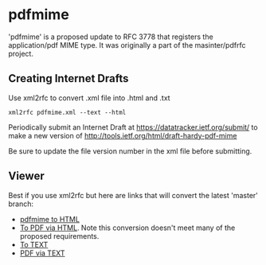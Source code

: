 # pdfmime

'pdfmime' is a proposed update to RFC 3778 that registers the
application/pdf MIME type.
It was originally a part of the masinter/pdfrfc project.

## Creating Internet Drafts

Use xml2rfc to convert .xml file into .html and .txt

 `xml2rfc pdfmime.xml --text --html`

Periodically submit an Internet Draft at https://datatracker.ietf.org/submit/
to make a new version of http://tools.ietf.org/html/draft-hardy-pdf-mime

Be sure to update the file version number in the xml file before submitting.

## Viewer

Best if you use xml2rfc but here are links that will convert the
latest 'master' branch:

* [pdfmime to HTML](http://xml2rfc.tools.ietf.org/cgi-bin/xml2rfc.cgi?url=https://raw.githubusercontent.com/mrbhardy/pdfmime/master/pdfmime.xml&modeAsFormat=html/ascii&type=ascii)
* [To PDF via HTML](http://xml2rfc.tools.ietf.org/cgi-bin/xml2rfc.cgi?url=https://raw.githubusercontent.com/mrbhardy/pdfmime/master/pdfmime.xml&modeAsFormat=html/pdf&type=ascii). Note this conversion doesn't meet many of the proposed requirements.
* [To TEXT](http://xml2rfc.tools.ietf.org/cgi-bin/xml2rfc.cgi?url=https://raw.githubusercontent.com/mrbhardy/pdfmime/master/pdfmime.xml&modeAsFormat=txt/ascii&type=ascii)
* [PDF via TEXT](http://xml2rfc.tools.ietf.org/cgi-bin/xml2rfc.cgi?url=https://raw.githubusercontent.com/mrbhardy/pdfmime/master/pdfmime.xml&modeAsFormat=txt/pdf&type=ascii)


